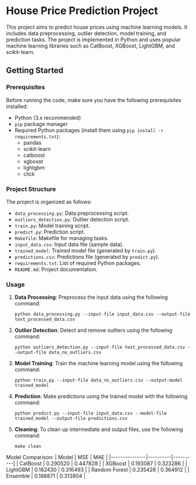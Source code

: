 # House Price Prediction Project

This project aims to predict house prices using machine learning models. It includes data preprocessing, outlier detection, model training, and prediction tasks. The project is implemented in Python and uses popular machine learning libraries such as CatBoost, XGBoost, LightGBM, and scikit-learn.

## Getting Started

### Prerequisites

Before running the code, make sure you have the following prerequisites installed:

- Python (3.x recommended)
- `pip` package manager
- Required Python packages (install them using `pip install -r requirements.txt`):
  - pandas
  - scikit-learn
  - catboost
  - xgboost
  - lightgbm
  - click

### Project Structure

The project is organized as follows:

- `data_processing.py`: Data preprocessing script.
- `outliers_detection.py`: Outlier detection script.
- `train.py`: Model training script.
- `predict.py`: Prediction script.
- `Makefile`: Makefile for managing tasks.
- `input_data.csv`: Input data file (sample data).
- `trained_model`: Trained model file (generated by `train.py`).
- `predictions.csv`: Predictions file (generated by `predict.py`).
- `requirements.txt`: List of required Python packages.
- `README.md`: Project documentation.

### Usage

1. **Data Processing**: Preprocess the input data using the following command:

   ```
   python data_processing.py --input-file input_data.csv --output-file text_processed_data.csv
   ```

2. **Outlier Detection**: Detect and remove outliers using the following command:

   ```
   python outliers_detection.py --input-file text_processed_data.csv --output-file data_no_outliers.csv
   ```

3. **Model Training**: Train the machine learning model using the following command:

   ```
   python train.py --input-file data_no_outliers.csv --output-model trained_model
   ```

4. **Prediction**: Make predictions using the trained model with the following command:

   ```
   python predict.py --input-file input_data.csv --model-file trained_model --output-file predictions.csv
   ```

5. **Cleaning**: To clean up intermediate and output files, use the following command:

   ```
   make clean
   ```
   

Model Comparison:
| Model         | MSE      | MAE      |
|---------------|----------|----------|
| CatBoost      | 0.290520 | 0.447828 |
| XGBoost       | 0.193087 | 0.323286 |
| LightGBM      | 0.182430 | 0.316493 |
| Random Forest | 0.235428 | 0.364912 |
| Ensemble      | 0.188871 | 0.313804 |